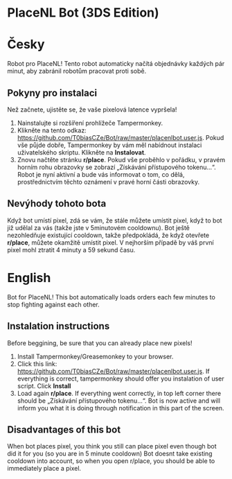 # PlaceNL Bot (3DS Edition)
# Česky
Robot pro PlaceNL! Tento robot automaticky načítá objednávky každých pár minut, aby zabránil robotům pracovat proti sobě.

## Pokyny pro instalaci

Než začnete, ujistěte se, že vaše pixelová latence vypršela!

1. Nainstalujte si rozšíření prohlížeče Tampermonkey.
2. Klikněte na tento odkaz: https://github.com/T0biasCZe/Bot/raw/master/placenlbot.user.js. Pokud vše půjde dobře, Tampermonkey by vám měl nabídnout instalaci uživatelského skriptu. Klikněte na **Instalovat**.
3. Znovu načtěte stránku **r/place**. Pokud vše proběhlo v pořádku, v pravém horním rohu obrazovky se zobrazí „Získávání přístupového tokenu...“. Robot je nyní aktivní a bude vás informovat o tom, co dělá, prostřednictvím těchto oznámení v pravé horní části obrazovky.

## Nevýhody tohoto bota

Když bot umístí pixel, zdá se vám, že stále můžete umístit pixel, když to bot již udělal za vás (takže jste v 5minutovém cooldownu).
Bot ještě nezohledňuje existující cooldown, takže předpokládá, že když otevřete **r/place**, můžete okamžitě umístit pixel. V nejhorším případě by váš první pixel mohl ztratit 4 minuty a 59 sekund času.

# English
Bot for PlaceNL! This bot automatically loads orders each few minutes to stop fighting against each other.

## Instalation instructions

Before beggining, be sure that you can already place new pixels!

1. Install Tampermonkey/Greasemonkey to your browser.
2. Click this link: https://github.com/T0biasCZe/Bot/raw/master/placenlbot.user.js. If everything is correct, tampermonkey should offer you instalation of user script. Click **Install**
3. Load again **r/place**. If everything went correctly, in top left corner there should be „Získávání přístupového tokenu...“. Bot is now active and will inform you what it is doing through notification in this part of the screen.

## Disadvantages of this bot
When bot places pixel, you think you still can place pixel even though bot did it for you (so you are in 5 minute cooldown)
Bot doesnt take existing cooldown into account, so when you open r/place, you should be able to immediately place a pixel.
